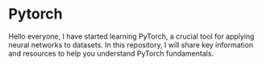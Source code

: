 # Pytorch
Hello everyone,  I have started learning PyTorch, a crucial tool for applying neural networks to datasets. In this repository, I will share key information and resources to help you understand PyTorch fundamentals.
